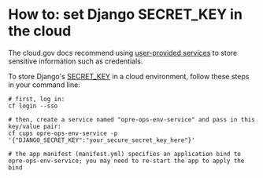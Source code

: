 # How to: set Django SECRET_KEY in the cloud

The cloud.gov docs recommend using [user-provided services](https://docs.cloudfoundry.org/devguide/services/user-provided.html) to store sensitive information such as credentials.

To store Django's [SECRET_KEY](https://docs.djangoproject.com/en/3.2/ref/settings/#std:setting-SECRET_KEY) in a cloud environment, follow these steps in your command line:

```
# first, log in:
cf login --sso

# then, create a service named "opre-ops-env-service" and pass in this key/value pair:
cf cups opre-ops-env-service -p '{"DJANGO_SECRET_KEY":"your_secure_secret_key_here"}'

# the app manifest (manifest.yml) specifies an application bind to opre-ops-env-service; you may need to re-start the app to apply the bind
```
